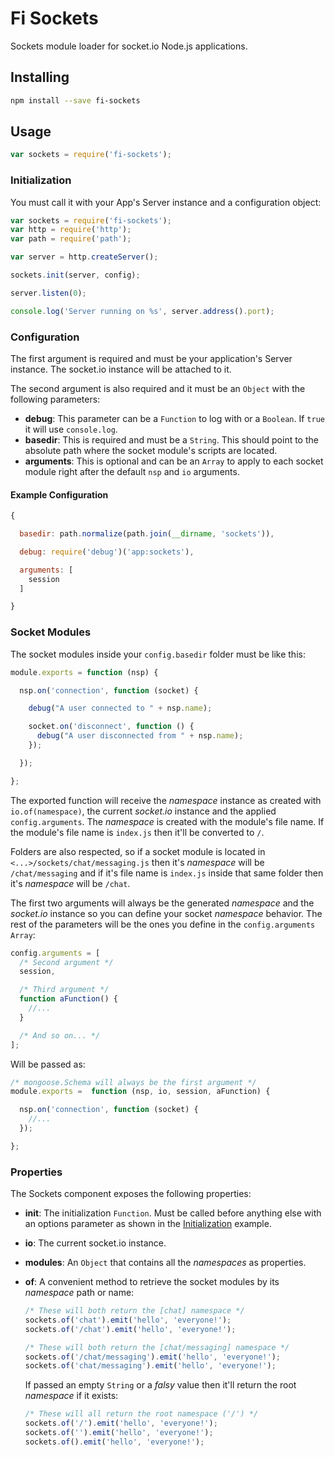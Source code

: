 # Fi Sockets
Sockets module loader for socket.io Node.js applications.

## Installing

```sh
npm install --save fi-sockets
```

## Usage

```js
var sockets = require('fi-sockets');
```

### Initialization
You must call it with your App's Server instance and a configuration object:

```js
var sockets = require('fi-sockets');
var http = require('http');
var path = require('path');

var server = http.createServer();

sockets.init(server, config);

server.listen(0);

console.log('Server running on %s', server.address().port);
```

### Configuration
The first argument is required and must be your application's Server instance. The socket.io instance will be attached to it.

The second argument is also required and it must be an `Object` with the following parameters:
- **debug**: This parameter can be a `Function` to log with or a `Boolean`. If `true` it will use `console.log`.
- **basedir**: This is required and must be a `String`. This should point to the absolute path where the socket module's scripts are located.
- **arguments**: This is optional and can be an `Array` to apply to each socket module right after the default `nsp` and `io` arguments.

#### Example Configuration

```js
{

  basedir: path.normalize(path.join(__dirname, 'sockets')),

  debug: require('debug')('app:sockets'),

  arguments: [
    session
  ]

}
```

### Socket Modules
The socket modules inside your `config.basedir` folder must be like this:

```js
module.exports = function (nsp) {

  nsp.on('connection', function (socket) {

    debug("A user connected to " + nsp.name);

    socket.on('disconnect', function () {
      debug("A user disconnected from " + nsp.name);
    });

  });

};
```

The exported function will receive the *namespace* instance as created with `io.of(namespace)`, the current *socket.io* instance and the applied `config.arguments`. The *namespace* is created with the module's file name. If the module's file name is `index.js` then it'll be converted to `/`.

Folders are also respected, so if a socket module is located in `<...>/sockets/chat/messaging.js` then it's *namespace* will be `/chat/messaging` and if it's file name is `index.js` inside that same folder then it's *namespace* will be `/chat`.

The first two arguments will always be the generated *namespace* and the *socket.io* instance so you can define your socket *namespace* behavior. The rest of the parameters will be the ones you define in the `config.arguments` `Array`:

```js
config.arguments = [
  /* Second argument */
  session,

  /* Third argument */
  function aFunction() {
    //...
  }

  /* And so on... */
];
```

Will be passed as:

```js
/* mongoose.Schema will always be the first argument */
module.exports =  function (nsp, io, session, aFunction) {

  nsp.on('connection', function (socket) {
    //...
  });

};
```

### Properties
The Sockets component exposes the following properties:
- **init**: The initialization `Function`. Must be called before anything else with an options parameter as shown in the [Initialization](#initialization) example.
- **io**: The current socket.io instance.
- **modules**: An `Object` that contains all the *namespaces* as properties.
- **of**: A convenient method to retrieve the socket modules by its *namespace* path or name:

  ```js
  /* These will both return the [chat] namespace */
  sockets.of('chat').emit('hello', 'everyone!');
  sockets.of('/chat').emit('hello', 'everyone!');

  /* These will both return the [chat/messaging] namespace */
  sockets.of('/chat/messaging').emit('hello', 'everyone!');
  sockets.of('chat/messaging').emit('hello', 'everyone!');
  ```

  If passed an empty `String` or a *falsy* value then it'll return the root *namespace* if it exists:

  ```js
  /* These will all return the root namespace ('/') */
  sockets.of('/').emit('hello', 'everyone!');
  sockets.of('').emit('hello', 'everyone!');
  sockets.of().emit('hello', 'everyone!');
  ```
